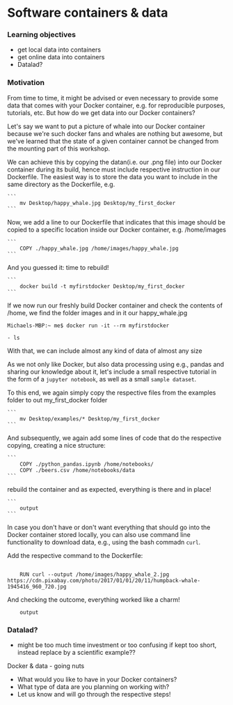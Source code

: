 # Software containers & data


### Learning objectives

- get local data into containers
- get online data into containers
- Datalad?

### Motivation

From time to time, it might be advised or even necessary to provide some data that comes with your Docker container, e.g. for reproducible purposes, tutorials, etc.
But how do we get data into our Docker containers?

Let's say we want to put a picture of whale into our Docker container because we're such docker fans and whales are nothing but awesome, but we've learned that the state of a given container cannot be changed from the mounting part of this workshop.

We can achieve this by copying the datan(i.e. our .png file) into our Docker container during its build, hence must include respective instruction in our Dockerfile.
The easiest way is to store the data you want to include in the same directory as the Dockerfile, e.g.

    ```
        mv Desktop/happy_whale.jpg Desktop/my_first_docker
    ```

Now, we add a line to our Dockerfile that indicates that this image should be copied to a specific location inside our Docker container, e.g. /home/images

    ```
        COPY ./happy_whale.jpg /home/images/happy_whale.jpg
    ```

And you guessed it: time to rebuild!

    ```
        docker build -t myfirstdocker Desktop/my_first_docker
    ```

If we now run our freshly build Docker container and check the contents of /home, we find the folder images and in it our happy_whale.jpg

```
Michaels-MBP:~ me$ docker run -it --rm myfirstdocker

- ls

```


With that, we can include almost any kind of data of almost any size

As we not only like Docker, but also data processing using e.g., pandas and sharing our knowledge about it, let's include a small respective tutorial in the form of a `jupyter notebook`, as well as a small `sample dataset`.



To this end, we again simply copy the respective files from the examples folder to out my_first_docker folder

    ```
        mv Desktop/examples/* Desktop/my_first_docker
    ```

And subsequently, we again add some lines of code that do the respective copying, creating a nice structure:

    ```
        COPY ./python_pandas.ipynb /home/notebooks/
        COPY ./beers.csv /home/notebooks/data
    ```


rebuild the container and as expected, everything is there and in place!

    ``` 
        output
    ```


In case you don't have or don't want everything that should go into the Docker container stored locally, you can also use command line functionality to download data, e.g., using the bash commadn `curl`.

Add the respective command to the Dockerfile:
```

    RUN curl --output /home/images/happy_whale_2.jpg  https://cdn.pixabay.com/photo/2017/01/01/20/11/humpback-whale-1945416_960_720.jpg
```

And checking the outcome, everything worked like a charm!

```
    output
```


### Datalad?

- might be too much time investment or too confusing if kept too short, instead replace by a scientific example??


Docker & data - going nuts

- What would you like to have in your Docker containers?
- What type of data are you planning on working with?
- Let us know and will go through the respective steps!

